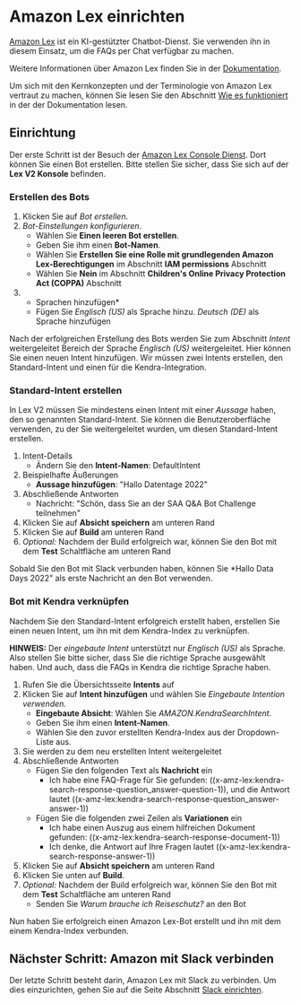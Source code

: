 # Amazon Lex einrichten
[Amazon Lex](https://aws.amazon.com/lex/) ist ein KI-gestützter Chatbot-Dienst.
Sie verwenden ihn in diesem Einsatz, um die FAQs per Chat verfügbar zu machen.

Weitere Informationen über Amazon Lex finden Sie in der
[Dokumentation](https://docs.aws.amazon.com/lexv2/latest/dg/what-is.html).

Um sich mit den Kernkonzepten und der Terminologie von Amazon Lex vertraut zu machen, können Sie
lesen Sie den Abschnitt [Wie es
funktioniert](https://docs.aws.amazon.com/lexv2/latest/dg/how-it-works.html) in der
der Dokumentation lesen.

## Einrichtung
Der erste Schritt ist der Besuch der [Amazon Lex Console
Dienst](https://eu-west-1.console.aws.amazon.com/lexv2/home?region=eu-west-1#bots).
Dort können Sie einen Bot erstellen. Bitte stellen Sie sicher, dass Sie sich auf der **Lex V2
Konsole** befinden.

### Erstellen des Bots
1. Klicken Sie auf *Bot erstellen*.
1. *Bot-Einstellungen konfigurieren*.
   * Wählen Sie **Einen leeren Bot erstellen**.
   * Geben Sie ihm einen **Bot-Namen**.
   * Wählen Sie **Erstellen Sie eine Rolle mit grundlegenden Amazon Lex-Berechtigungen** im Abschnitt **IAM
     permissions** Abschnitt
   * Wählen Sie **Nein** im Abschnitt **Children's Online Privacy Protection Act (COPPA)**
     Abschnitt
1. * Sprachen hinzufügen*
   * Fügen Sie *Englisch (US)* als Sprache hinzu.
   *Deutsch (DE)* als Sprache hinzufügen

Nach der erfolgreichen Erstellung des Bots werden Sie zum Abschnitt *Intent* weitergeleitet
Bereich der Sprache *Englisch (US)* weitergeleitet. Hier können Sie einen neuen Intent hinzufügen. Wir müssen
zwei Intents erstellen, den Standard-Intent und einen für die Kendra-Integration.

### Standard-Intent erstellen
In Lex V2 müssen Sie mindestens einen Intent mit einer *Aussage* haben, den so genannten
Standard-Intent. Sie können die Benutzeroberfläche verwenden, zu der Sie weitergeleitet wurden, um diesen
Standard-Intent erstellen.
1. Intent-Details
   * Ändern Sie den **Intent-Namen**: DefaultIntent
1. Beispielhafte Äußerungen
   * **Aussage hinzufügen**: "Hallo Datentage 2022"
1. Abschließende Antworten
   * Nachricht: "Schön, dass Sie an der SAA Q&A Bot Challenge teilnehmen"
1. Klicken Sie auf **Absicht speichern** am unteren Rand
1. Klicken Sie auf **Build** am unteren Rand
1. *Optional:* Nachdem der Build erfolgreich war, können Sie den Bot mit dem **Test**
   Schaltfläche am unteren Rand

Sobald Sie den Bot mit Slack verbunden haben, können Sie *Hallo Data Days 2022"
als erste Nachricht an den Bot verwenden.

### Bot mit Kendra verknüpfen
Nachdem Sie den Standard-Intent erfolgreich erstellt haben, erstellen Sie einen neuen Intent, um ihn mit dem Kendra-Index zu verknüpfen.

**HINWEIS:** Der *eingebaute Intent* unterstützt nur *Englisch (US)* als Sprache. Also
stellen Sie bitte sicher, dass Sie die richtige Sprache ausgewählt haben. Und auch, dass die
FAQs in Kendra die richtige Sprache haben.

1. Rufen Sie die Übersichtsseite **Intents** auf
1. Klicken Sie auf **Intent hinzufügen** und wählen Sie *Eingebaute Intention verwenden*.
   * **Eingebaute Absicht**: Wählen Sie *AMAZON.KendraSearchIntent*.
   * Geben Sie ihm einen **Intent-Namen**.
   * Wählen Sie den zuvor erstellten Kendra-Index aus der Dropdown-Liste aus.
1. Sie werden zu dem neu erstellten Intent weitergeleitet
1. Abschließende Antworten
   * Fügen Sie den folgenden Text als **Nachricht** ein
     * Ich habe eine FAQ-Frage für Sie gefunden: ((x-amz-lex:kendra-search-response-question_answer-question-1)), und die Antwort lautet ((x-amz-lex:kendra-search-response-question_answer-answer-1))
   * Fügen Sie die folgenden zwei Zeilen als **Variationen** ein
     * Ich habe einen Auszug aus einem hilfreichen Dokument gefunden: ((x-amz-lex:kendra-search-response-document-1))
     * Ich denke, die Antwort auf Ihre Fragen lautet ((x-amz-lex:kendra-search-response-answer-1))
1. Klicken Sie auf **Absicht speichern** am unteren Rand
1. Klicken Sie unten auf **Build**.
1. *Optional:* Nachdem der Build erfolgreich war, können Sie den Bot mit dem **Test**
   Schaltfläche am unteren Rand
   * Senden Sie *Warum brauche ich Reiseschutz?* an den Bot

Nun haben Sie erfolgreich einen Amazon Lex-Bot erstellt und ihn mit dem
einem Kendra-Index verbunden.

## Nächster Schritt: Amazon mit Slack verbinden
Der letzte Schritt besteht darin, Amazon Lex mit Slack zu verbinden. Um dies einzurichten, gehen Sie auf die Seite
Abschnitt [Slack einrichten](./slack.md).
